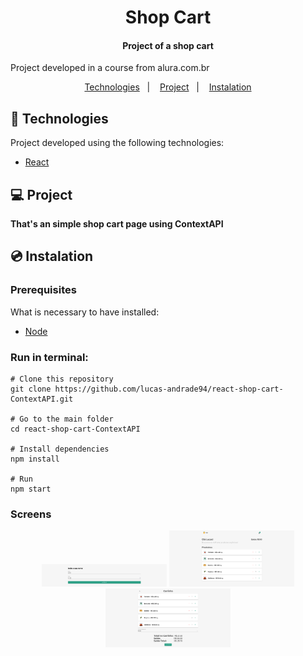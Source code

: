 <h1 align="center">
    Shop Cart
</h1>

<h4 align="center">
  	Project of a shop cart
</h4>

<p>Project developed in a course from alura.com.br</p>

<p align="center">
	<a href="#-technologies">Technologies</a>&nbsp;&nbsp;&nbsp;|&nbsp;&nbsp;&nbsp;
	<a href="#-project">Project</a>&nbsp;&nbsp;&nbsp;|&nbsp;&nbsp;&nbsp;
	<a href="#-instalation">Instalation</a>
</p>


## 🤖 Technologies
Project developed using the following technologies:

- [React](https://reactjs.org/)


## 💻 Project
**That's an simple shop cart page using ContextAPI**


## 💿 Instalation
### Prerequisites
What is necessary to have installed:
- [Node](https://nodejs.org/en/download/)


### Run in terminal:
```
# Clone this repository
git clone https://github.com/lucas-andrade94/react-shop-cart-ContextAPI.git

# Go to the main folder
cd react-shop-cart-ContextAPI

# Install dependencies
npm install

# Run
npm start
```


### Screens
<div align="center">
    <img alt="First Page" title="First Page" src=".github/screen-1.png?raw=true" width="200px" />
    <img alt="Shop Page" title="Shop Page" src=".github/screen-2.png?raw=true" width="200px" />
    <img alt="Cart Page" title="Cart Page" src=".github/screen-3.png?raw=true" width="200px" />
</div>
